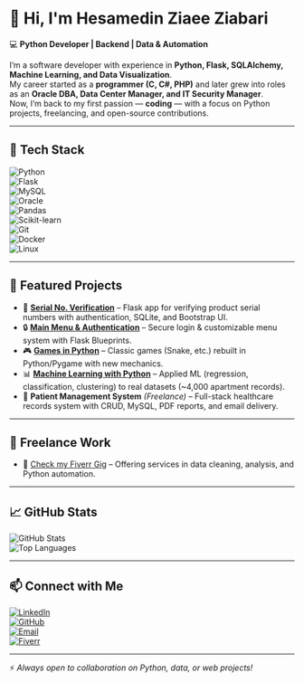 # 👋 Hi, I'm Hesamedin Ziaee Ziabari  

💻 **Python Developer | Backend | Data & Automation**  

I’m a software developer with experience in **Python, Flask, SQLAlchemy, Machine Learning, and Data Visualization**.  
My career started as a **programmer (C, C#, PHP)** and later grew into roles as an **Oracle DBA, Data Center Manager, and IT Security Manager**.  
Now, I’m back to my first passion — **coding** — with a focus on Python projects, freelancing, and open-source contributions.  

---

## 🔧 Tech Stack  
![Python](https://img.shields.io/badge/Python-3776AB?style=for-the-badge&logo=python&logoColor=white)  
![Flask](https://img.shields.io/badge/Flask-000000?style=for-the-badge&logo=flask&logoColor=white)  
![MySQL](https://img.shields.io/badge/MySQL-4479A1?style=for-the-badge&logo=mysql&logoColor=white)  
![Oracle](https://img.shields.io/badge/Oracle-F80000?style=for-the-badge&logo=oracle&logoColor=white)  
![Pandas](https://img.shields.io/badge/Pandas-150458?style=for-the-badge&logo=pandas&logoColor=white)  
![Scikit-learn](https://img.shields.io/badge/Scikit--Learn-F7931E?style=for-the-badge&logo=scikitlearn&logoColor=white)  
![Git](https://img.shields.io/badge/Git-F05032?style=for-the-badge&logo=git&logoColor=white)  
![Docker](https://img.shields.io/badge/Docker-2496ED?style=for-the-badge&logo=docker&logoColor=white)  
![Linux](https://img.shields.io/badge/Linux-FCC624?style=for-the-badge&logo=linux&logoColor=black)  

---

## 🚀 Featured Projects  
- 🔑 [**Serial No. Verification**](https://github.com/hesamzia/Serial-No-Verification) – Flask app for verifying product serial numbers with authentication, SQLite, and Bootstrap UI.  
- 🔒 [**Main Menu & Authentication**](https://github.com/hesamzia/Mainmennu-And-Authentication) – Secure login & customizable menu system with Flask Blueprints.  
- 🎮 [**Games in Python**](https://github.com/hesamzia/Experiment-implementing-games-Python) – Classic games (Snake, etc.) rebuilt in Python/Pygame with new mechanics.  
- 📊 [**Machine Learning with Python**](https://github.com/hesamzia/machine_learning_with_python) – Applied ML (regression, classification, clustering) to real datasets (~4,000 apartment records).  
- 🏥 **Patient Management System** *(Freelance)* – Full-stack healthcare records system with CRUD, MySQL, PDF reports, and email delivery.  

---

## 💼 Freelance Work  
- 📌 [Check my Fiverr Gig](https://www.fiverr.com/hesamzia/clean-and-analyze-your-data) – Offering services in data cleaning, analysis, and Python automation.

---

## 📈 GitHub Stats  
![GitHub Stats](https://github-readme-stats.vercel.app/api?username=hesamzia&show_icons=true&theme=tokyonight)  
![Top Languages](https://github-readme-stats.vercel.app/api/top-langs/?username=hesamzia&layout=compact&theme=tokyonight)  

---

## 📫 Connect with Me  
[![LinkedIn](https://img.shields.io/badge/LinkedIn-blue?style=for-the-badge&logo=linkedin)](https://linkedin.com/in/hesamedin-ziaee-ziabari)  
[![GitHub](https://img.shields.io/badge/GitHub-000?style=for-the-badge&logo=github)](https://github.com/hesamzia)  
[![Email](https://img.shields.io/badge/Email-D14836?style=for-the-badge&logo=gmail&logoColor=white)](mailto:sasan_ziaee49@gmail.com)  
[![Fiverr](https://img.shields.io/badge/Fiverr-1DBF73?style=for-the-badge&logo=fiverr&logoColor=white)](https://www.fiverr.com/hesamzia/clean-and-analyze-your-data)


---

⚡ *Always open to collaboration on Python, data, or web projects!*  
